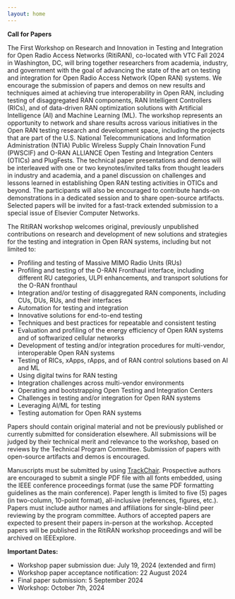 ```yaml
---
layout: home
---
```


**Call for Papers**

The First Workshop on Research and Innovation in Testing and Integration for Open Radio Access Networks (RitiRAN), co-located with VTC Fall 2024 in Washington, DC, will bring together researchers from academia, industry, and government with the goal of advancing the state of the art on testing and integration for Open Radio Access Network (Open RAN) systems. We encourage the submission of papers and demos on new results and techniques aimed at achieving true interoperability in Open RAN, including testing of disaggregated RAN components, RAN Intelligent Controllers (RICs), and of data-driven RAN optimization solutions with Artificial Intelligence (AI) and Machine Learning (ML). The workshop represents an opportunity to network and share results across various initiatives in the Open RAN testing research and development space, including the projects that are part of the U.S. National Telecommunications and Information Administration (NTIA) Public Wireless Supply Chain Innovation Fund (PWSCIF) and O-RAN ALLIANCE Open Testing and Integration Centers (OTICs) and PlugFests. The technical paper presentations and demos will be interleaved with one or two keynotes/invited talks from thought leaders in industry and academia, and a panel discussion on challenges and lessons learned in establishing Open RAN testing activities in OTICs and beyond. The participants will also be encouraged to contribute hands-on demonstrations in a dedicated session and to share open-source artifacts. Selected papers will be invited for a fast-track extended submission to a special issue of Elsevier Computer Networks.


The RitiRAN workshop welcomes original, previously unpublished contributions on research and development of new solutions and strategies for the testing and integration in Open RAN systems, including but not limited to:

- Profiling and testing of Massive MIMO Radio Units (RUs)
- Profiling and testing of the O-RAN Fronthaul interface, including different RU categories, ULPI enhancements, and transport solutions for the O-RAN fronthaul
- Integration and/or testing of disaggregated RAN components, including CUs, DUs, RUs, and their interfaces
- Automation for testing and integration
- Innovative solutions for end-to-end testing
- Techniques and best practices for repeatable and consistent testing
- Evaluation and profiling of the energy efficiency of Open RAN systems and of softwarized cellular networks
- Development of testing and/or integration procedures for multi-vendor, interoperable Open RAN systems
- Testing of RICs, xApps, rApps, and of RAN control solutions based on AI and ML
- Using digital twins for RAN testing 
- Integration challenges across multi-vendor environments
- Operating and bootstrapping Open Testing and Integration Centers
- Challenges in testing and/or integration for Open RAN systems
- Leveraging AI/ML for testing
- Testing automation for Open RAN systems

Papers should contain original material and not be previously published or currently submitted for consideration elsewhere. All submissions will be judged by their technical merit and relevance to the workshop, based on reviews by the Technical Program Committee. Submission of papers with open-source artifacts and demos is encouraged.

Manuscripts must be submitted by using [TrackChair](https://vtc2024f-rr-wks.trackchair.com/track/2305). Prospective authors are encouraged to submit a single PDF file with all fonts embedded, using the IEEE conference proceedings format (use the same PDF formatting guidelines as the main conference). Paper length is limited to five (5) pages (in two-column, 10-point format), all-inclusive (references, figures, etc.). Papers must include author names and affiliations for single-blind peer reviewing by the program committee. Authors of accepted papers are expected to present their papers in-person at the workshop. Accepted papers will be published in the RitiRAN workshop proceedings and will be archived on IEEExplore. 

**Important Dates:**
- Workshop paper submission due: July 19, 2024 (extended and firm)
- Workshop paper acceptance notification: 22 August 2024
- Final paper submission: 5 September 2024
- Workshop: October 7th, 2024 
